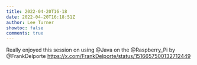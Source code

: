 ```yaml
---
title: 2022-04-20T16-18
date: 2022-04-20T16:18:51Z
author: Lee Turner
showtoc: false
comments: true
---
```


Really enjoyed this session on using @Java on the @Raspberry_Pi by @FrankDelporte https://x.com/FrankDelporte/status/1516657500132712449

